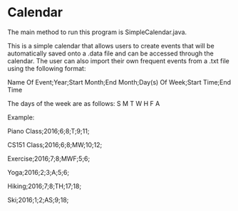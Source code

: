 # Calendar
The main method to run this program is SimpleCalendar.java.

This is a simple calendar that allows users to create events that will be automatically saved onto a .data file and can be accessed through the calendar. The user can also import their own frequent events from a .txt file using the following format:

Name Of Event;Year;Start Month;End Month;Day(s) Of Week;Start Time;End Time

The days of the week are as follows: S M T W H F A

Example:

Piano Class;2016;6;8;T;9;11;

CS151 Class;2016;6;8;MW;10;12;

Exercise;2016;7;8;MWF;5;6;

Yoga;2016;2;3;A;5;6;

Hiking;2016;7;8;TH;17;18;

Ski;2016;1;2;AS;9;18;
